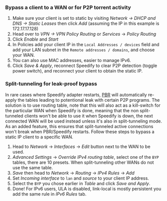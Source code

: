 ### Bypass a client to a WAN or for P2P torrent activity
1. Make sure your client is set to static by visiting _Network -> DHCP and DNS -> Static Leases_ then click _Add_ (assuming the IP in this example is 172.17.17.128)
2. Head over to _VPN -> VPN Policy Routing_ or *Services* -> *Policy Routing* 
3. Click _Enable_ and _Start_
4. In Policies add your client IP in the `Local Addresses / devices` field and add your LAN subnet in the `Remote addresses / domains`, and choose your WAN.
5. You can also use MAC addresses, easier to manage IPv6.
5. Click *Save & Apply*, reconnect Speedify to clear P2P detection (toggle power switch), and reconnect your client to obtain the static IP.

### Split-tunneling for leak-proof bypass
In rare cases where Speedify adapter restarts, [PBR](https://docs.openwrt.melmac.net/pbr/) will automatically re-apply the tables leading to potentional leak with certain P2P programs.
The solution is to use routing table, note that this will also act as a kill-switch for the particular WAN when Speedify is done, meaning that the non split-tunneled clients won't be able to use it when Speedify is down, the next connected WAN will be used instead unless it's also in split-tunneling mode.
As an added feature, this ensures that split-tunneled active connections won't break when PBR/Speedify restarts.
Follow these steps to bypass a static IP client to a specific WAN.
1. Head to *Network* -> *Interfaces* -> *Edit* button next to the WAN to be used.
2. *Advanced Settings* -> *Override IPv4 routing table*, select one of the `BYP` tables, there are 10 presets. When split-tunneling other WANs do not use the same table.
3. *Save* then head to *Network* -> *Routing* -> *IPv4 Rules* -> *Add*
4. Set *Incoming interface* to `lan` and *source* to your client IP address.
5. Select the `BYP` you chose earlier in *Table* and click *Save and Apply*.
6. Done! For IPv6 users, ULA is disabled, link-local is mostly persistent you add the same rule in *IPv6 Rules* tab.